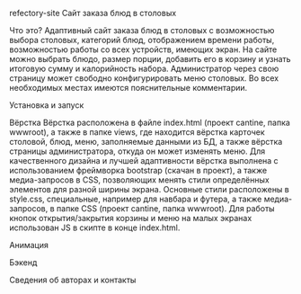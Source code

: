 refectory-site
Сайт заказа блюд в столовых

Что это?
Адаптивный сайт заказа блюд в столовых с возможностью выбора столовых, категорий блюд, отображением времени работы, возможностью работы со всех устройств, имеющих экран. На сайте можно выбрать блюдо, размер порции, добавить его в корзину и узнать итоговую сумму и калорийность набора. Администратор через свою страницу может свободно конфигурировать меню столовых. Во всех необходимых местах имеются пояснительные комментарии.

Установка и запуск

Вёрстка
Вёрстка расположена в файле index.html (проект cantine, папка wwwroot), а также в папке views, где находится вёрстка карточек столовой, блюд, меню, заполняемые данными из БД, а также вёрстка страницы администратора, откуда он может изменять меню.
Для качественного дизайна и лучшей адаптивности вёрстка выполнена с использованием фреймворка bootstrap (скачан в проект), а также медиа-запросов в CSS, позволяющих менять стили определённых элементов для разной ширины экрана. Основные стили расположены в style.css, специальные, например для навбара и футера, а также медиа-запросов, в папке CSS (проект cantine, папка wwwroot). 
Для работы кнопок открытия/закрытия корзины и меню на малых экранах использован JS в скипте в концe index.html.

Анимация

Бэкенд

Сведения об авторах и контакты


